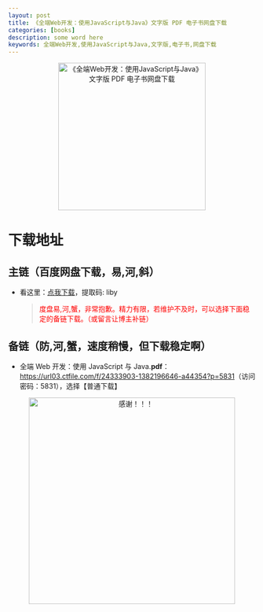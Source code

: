 ```yaml
---
layout: post
title: 《全端Web开发：使用JavaScript与Java》文字版 PDF 电子书网盘下载
categories: [books]
description: some word here
keywords: 全端Web开发,使用JavaScript与Java,文字版,电子书,网盘下载
---
```


<div align="center"><img src="https://pic.imgdb.cn/item/670626f8d29ded1a8c703c21.png" alt="《全端Web开发：使用JavaScript与Java》文字版 PDF 电子书网盘下载" width="300px" height="auto"></div>

# 下载地址

## 主链（百度网盘下载，易,河,斜）

- 看这里：[点我下载](https://pan.baidu.com/s/1iMXUbSbtZQZjDcqDmnWUyw?pwd=liby)，提取码: liby

  > <p style="color:red" >度盘易,河,蟹，非常抱歉。精力有限，若维护不及时，可以选择下面稳定的备链下载。（或留言让博主补链）</p>

## 备链（防,河,蟹，速度稍慢，但下载稳定啊）

- 全端 Web 开发：使用 JavaScript 与 Java.**pdf**：<https://url03.ctfile.com/f/24333903-1382196646-a44354?p=5831>（访问密码：5831），选择【普通下载】

<div align="center"><img src="https://pic.imgdb.cn/item/6707df6bd29ded1a8ce37031.gif" alt="感谢！！！" width="420px" height="auto"/></div>
